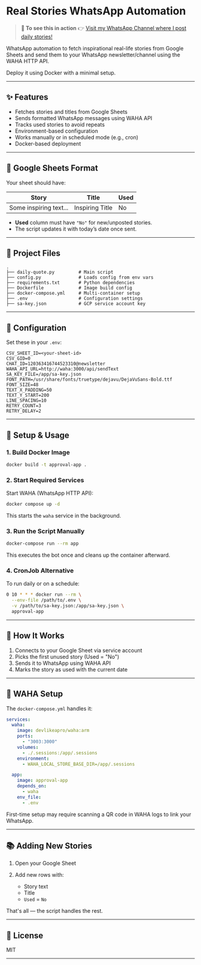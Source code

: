 # Real Stories WhatsApp Automation

> **🚀 To see this in action**
> 👉 [Visit my WhatsApp Channel where I post daily stories!](https://www.whatsapp.com/channel/0029VbAocBlJENy7BDlMpL2f)

WhatsApp automation to fetch inspirational real-life stories from Google Sheets and send them to your WhatsApp newsletter/channel using the WAHA HTTP API.

Deploy it using Docker with a minimal setup.

---

## ✨ Features

* Fetches stories and titles from Google Sheets
* Sends formatted WhatsApp messages using WAHA API
* Tracks used stories to avoid repeats
* Environment-based configuration
* Works manually or in scheduled mode (e.g., cron)
* Docker-based deployment

---

## 📌 Google Sheets Format

Your sheet should have:

| Story                  | Title           | Used |
| ---------------------- | --------------- | ---- |
| Some inspiring text... | Inspiring Title | No   |

* **Used** column must have `"No"` for new/unposted stories.
* The script updates it with today’s date once sent.

---

## 📂 Project Files

```
.
├── daily-quote.py         # Main script
├── config.py              # Loads config from env vars
├── requirements.txt       # Python dependencies
├── Dockerfile             # Image build config
├── docker-compose.yml     # Multi-container setup
├── .env                   # Configuration settings
├── sa-key.json            # GCP service account key
```

---

## 🔧 Configuration

Set these in your `.env`:

```
CSV_SHEET_ID=<your-sheet-id>
CSV_GID=0
CHAT_ID=120363416744523310@newsletter
WAHA_API_URL=http://waha:3000/api/sendText
SA_KEY_FILE=/app/sa-key.json
FONT_PATH=/usr/share/fonts/truetype/dejavu/DejaVuSans-Bold.ttf
FONT_SIZE=48
TEXT_X_PADDING=50
TEXT_Y_START=200
LINE_SPACING=10
RETRY_COUNT=3
RETRY_DELAY=2
```

---

## 🚀 Setup & Usage

### 1. Build Docker Image

```bash
docker build -t approval-app .
```

### 2. Start Required Services

Start WAHA (WhatsApp HTTP API):

```bash
docker compose up -d
```

This starts the `waha` service in the background.

### 3. Run the Script Manually

```bash
docker-compose run --rm app
```

This executes the bot once and cleans up the container afterward.

### 4. CronJob Alternative

To run daily or on a schedule:

```bash
0 10 * * * docker run --rm \
  --env-file /path/to/.env \
  -v /path/to/sa-key.json:/app/sa-key.json \
  approval-app
```

---

## 🧠 How It Works

1. Connects to your Google Sheet via service account
2. Picks the first unused story (Used = "No")
3. Sends it to WhatsApp using WAHA API
4. Marks the story as used with the current date

---

## 🧪 WAHA Setup

The `docker-compose.yml` handles it:

```yaml
services:
  waha:
    image: devlikeapro/waha:arm
    ports:
      - "3003:3000"
    volumes:
      - ./.sessions:/app/.sessions
    environment:
      - WAHA_LOCAL_STORE_BASE_DIR=/app/.sessions

  app:
    image: approval-app
    depends_on:
      - waha
    env_file:
      - .env
```

First-time setup may require scanning a QR code in WAHA logs to link your WhatsApp.

---

## 📚 Adding New Stories

1. Open your Google Sheet
2. Add new rows with:

   * Story text
   * Title
   * `Used` = `No`

That's all — the script handles the rest.

---

## 🔗 License

MIT

---
